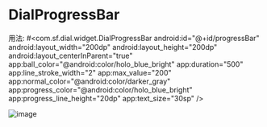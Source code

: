 # DialProgressBar
用法:
#<com.sf.dial.widget.DialProgressBar
            android:id="@+id/progressBar"
            android:layout_width="200dp"
            android:layout_height="200dp"
            android:layout_centerInParent="true"
            app:ball_color="@android:color/holo_blue_bright"
            app:duration="500"
            app:line_stroke_width="2"
            app:max_value="200"
            app:normal_color="@android:color/darker_gray"
            app:progress_color="@android:color/holo_blue_bright"
            app:progress_line_height="20dp"
            app:text_size="30sp" />
            

            
![image](https://github.com/liangsaifei/DialProgressBar/blob/master/re.gif) 
